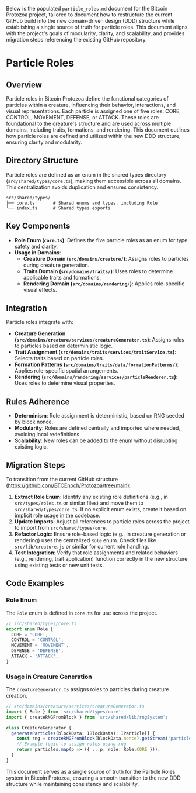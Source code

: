 Below is the populated `particle_roles.md` document for the Bitcoin Protozoa project, tailored to document how to restructure the current GitHub build into the new domain-driven design (DDD) structure while establishing a single source of truth for particle roles. This document aligns with the project's goals of modularity, clarity, and scalability, and provides migration steps referencing the existing GitHub repository.


# Particle Roles

## Overview
Particle roles in Bitcoin Protozoa define the functional categories of particles within a creature, influencing their behavior, interactions, and visual representations. Each particle is assigned one of five roles: CORE, CONTROL, MOVEMENT, DEFENSE, or ATTACK. These roles are foundational to the creature's structure and are used across multiple domains, including traits, formations, and rendering. This document outlines how particle roles are defined and utilized within the new DDD structure, ensuring clarity and modularity.

## Directory Structure
Particle roles are defined as an enum in the shared types directory (`src/shared/types/core.ts`), making them accessible across all domains. This centralization avoids duplication and ensures consistency.

```
src/shared/types/
├── core.ts       # Shared enums and types, including Role
└── index.ts      # Shared types exports
```

## Key Components
- **Role Enum (`core.ts`)**: Defines the five particle roles as an enum for type safety and clarity.
- **Usage in Domains**:
  - **Creature Domain (`src/domains/creature/`)**: Assigns roles to particles during creature generation.
  - **Traits Domain (`src/domains/traits/`)**: Uses roles to determine applicable traits and formations.
  - **Rendering Domain (`src/domains/rendering/`)**: Applies role-specific visual effects.

## Integration
Particle roles integrate with:
- **Creature Generation (`src/domains/creature/services/creatureGenerator.ts`)**: Assigns roles to particles based on deterministic logic.
- **Trait Assignment (`src/domains/traits/services/traitService.ts`)**: Selects traits based on particle roles.
- **Formation Patterns (`src/domains/traits/data/formationPatterns/`)**: Applies role-specific spatial arrangements.
- **Rendering (`src/domains/rendering/services/particleRenderer.ts`)**: Uses roles to determine visual properties.

## Rules Adherence
- **Determinism**: Role assignment is deterministic, based on RNG seeded by block nonce.
- **Modularity**: Roles are defined centrally and imported where needed, avoiding local redefinitions.
- **Scalability**: New roles can be added to the enum without disrupting existing logic.

## Migration Steps
To transition from the current GitHub structure (https://github.com/BTCEnoch/Protozoa/tree/main):
1. **Extract Role Enum**: Identify any existing role definitions (e.g., in `src/types/roles.ts` or similar files) and move them to `src/shared/types/core.ts`. If no explicit enum exists, create it based on implicit role usage in the codebase.
2. **Update Imports**: Adjust all references to particle roles across the project to import from `src/shared/types/core`.
3. **Refactor Logic**: Ensure role-based logic (e.g., in creature generation or rendering) uses the centralized `Role` enum. Check files like `src/lib/creature.js` or similar for current role handling.
4. **Test Integration**: Verify that role assignments and related behaviors (e.g., rendering, trait application) function correctly in the new structure using existing tests or new unit tests.

## Code Examples
### Role Enum
The `Role` enum is defined in `core.ts` for use across the project.
```typescript
// src/shared/types/core.ts
export enum Role {
  CORE = 'CORE',
  CONTROL = 'CONTROL',
  MOVEMENT = 'MOVEMENT',
  DEFENSE = 'DEFENSE',
  ATTACK = 'ATTACK',
}
```

### Usage in Creature Generation
The `creatureGenerator.ts` assigns roles to particles during creature creation.
```typescript
// src/domains/creature/services/creatureGenerator.ts
import { Role } from 'src/shared/types/core';
import { createRNGFromBlock } from 'src/shared/lib/rngSystem';

class CreatureGenerator {
  generateParticles(blockData: IBlockData): IParticle[] {
    const rng = createRNGFromBlock(blockData.nonce).getStream('particles');
    // Example logic to assign roles using rng
    return particles.map(p => ({ ...p, role: Role.CORE }));
  }
}
```

This document serves as a single source of truth for the Particle Roles system in Bitcoin Protozoa, ensuring a smooth transition to the new DDD structure while maintaining consistency and scalability.
